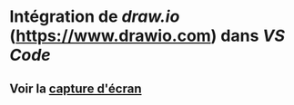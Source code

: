 # Intégration de *draw.io* (https://www.drawio.com) dans *VS Code*
## Voir la [capture d'écran](capture-ecran.png)
